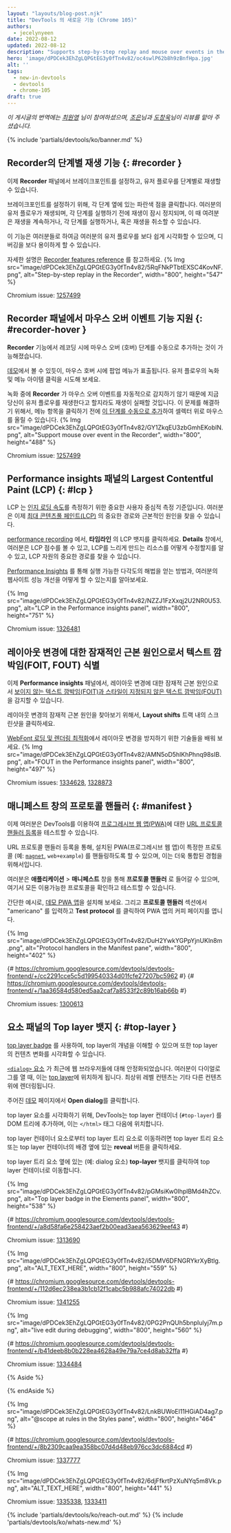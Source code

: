 ```yaml
---
layout: "layouts/blog-post.njk"
title: "DevTools 의 새로운 기능 (Chrome 105)"
authors:
  - jecelynyeen
date: 2022-08-12
updated: 2022-08-12
description: "Supports step-by-step replay and mouse over events in the Recorder, LCP in the Performance insights panel and more."
hero: 'image/dPDCek3EhZgLQPGtEG3y0fTn4v82/oc4swlP62b8h9zBnfHpa.jpg'
alt: ''
tags:
  - new-in-devtools
  - devtools
  - chrome-105
draft: true
---
```


*이 게시글의 번역에는 [최원영](https://www.linkedin.com/in/toruchoi) 님이 참여하셨으며, [조은](https://developers.google.com/community/experts/directory/profile/profile-eun-cho)님과 [도창욱](https://developers.google.com/community/experts/directory/profile/profile-changwook-doh)님이 리뷰를 맡아 주셨습니다.*

{% include 'partials/devtools/ko/banner.md' %}

<!-- start: translation instructions -->
<!-- + 1. Remove the "draft: true" tag above when submitting PR -->
<!-- + 2. Provide translations under each of the English commented original content -->
<!-- + 3. Translate the "description" tag above -->
<!-- + 4. Translate all the <img> alt text -->
<!-- + 5. Update the whats-new.md file -->


<!-- ## Step-by-step replay in the Recorder {: #recorder } -->
## Recorder의 단계별 재생 기능 {: #recorder }
<!-- You can now set a breakpoint and replay a user flow step by step in the **Recorder** panel. -->
이제 **Recorder** 패널에서 브레이크포인트를 설정하고, 유저 플로우를 단계별로 재생할 수 있습니다.
<!-- To set a breakpoint, click on the blue dot next to a step. Replay your user flow, the replay will pause before executing the step. From here, you can continue the replay, execute a step, or cancel the replay. -->
브레이크포인트를 설정하기 위해, 각 단계 옆에 있는 파란색 점을 클릭합니다. 여러분의 유저 플로우가 재생되며, 각 단계를 실행하기 전에 재생이 잠시 정지되며, 이 때 여려분은 재생을 계속하거나, 각 단계를 실행하거나, 혹은 재생을 취소할 수 있습니다.
<!-- With this feature, you can fully visualize and debug your user flow with ease. -->
이 기능은 여러분들로 하여금 여러분의 유저 플로우를 보다 쉽게 시각화할 수 있으며, 디버깅을 보다 용이하게 할 수 있습니다.
<!-- See [Recorder features reference](/docs/devtools/recorder/reference/) for more information. -->
자세한 설명은 [Recorder features reference](/docs/devtools/recorder/reference/) 를 참고하세요.
{% Img src="image/dPDCek3EhZgLQPGtEG3y0fTn4v82/5RqFNkPTbtEXSC4KovNF.png", alt="Step-by-step replay in the Recorder", width="800", height="547" %}

Chromium issue: [1257499](https://crbug.com/1257499)


<!-- ## Support mouse over event in the Recorder panel {: #recorder-hover } -->
## Recorder 패널에서 마우스 오버 이벤트 기능 지원 {: #recorder-hover }
<!-- The **Recorder** now supports adding a mouse over (hover) step manually in a recording.  -->
**Recorder** 기능에서 레코딩 시에 마우스 오버 (호버) 단계를 수동으로 추가하는 것이 가능해졌습니다. 
<!-- [This demo](https://jec.fyi/demo/menu-hover) shows a pop up menu on hover. Try to record a user flow and click a menu item. -->
[데모](https://jec.fyi/demo/menu-hover)에서 볼 수 있듯이, 마우스 호버 시에 팝업 메뉴가 표출됩니다. 유저 플로우의 녹화 및 메뉴 아이템 클릭을 시도해 보세요.
<!-- If you replay the user flow now, it will fail because the **Recorder** doesn’t capture mouse over events automatically during recording. To resolve this, [add a step manually](/docs/devtools/recorder/reference/#add-and-remove-steps) to hover over the selector before clicking the menu item.  -->
녹화 중에 **Recorder** 가 마우스 오버 이벤트를 자동적으로 감지하기 않기 때문에 지금 당신이 유저 플로우를 재생한다고 할지라도 재생이 실패할 것입니다. 이 문제를 해결하기 위해서, 메뉴 항목을 클릭하기 전에 [이 단계를 수동으로 추가](/docs/devtools/recorder/reference/#add-and-remove-steps)하여 셀렉터 위로 마우스를 올릴 수 있습니다.
{% Img src="image/dPDCek3EhZgLQPGtEG3y0fTn4v82/GY1ZkqEU3zbGmhEKoblN.png", alt="Support mouse over event in the Recorder", width="800", height="488" %}

Chromium issue: [1257499](https://crbug.com/1257499)


<!-- ## Largest Contentful Paint (LCP) in the Performance insights panel {: #lcp } -->
## Performance insights 패널의 Largest Contentful Paint (LCP) {: #lcp }
<!-- LCP is an important, user-centric metric for measuring [perceived load speed](https://web.dev/user-centric-performance-metrics/#types-of-metrics). You can now find out the critical paths and root causes of a [Largest Contentful Paint (LCP)](https://web.dev/lcp/). -->
LCP 는 [인지 로딩 속도](https://web.dev/user-centric-performance-metrics/#types-of-metrics)를 측정하기 위한 중요한 사용자 중심적 측정 기준입니다.
여러분은 이제 [최대 콘텐츠풀 페인트(LCP)](https://web.dev/lcp/) 의 중요한 경로와 근본적인 원인을 찾을 수 있습니다.
<!-- In a [performance recording](/docs/devtools/performance-insights/#record), click on the LCP badge in the **Timeline**. In the **Details** pane, you can view the LCP score, learn how to fix resources that slow down the LCP and see the critical path for the LCP resource. -->
[performance recording](/docs/devtools/performance-insights/#record) 에서, **타임라인** 의 LCP 뱃지를 클릭하세요. **Details** 창에서, 여러분은 LCP 점수를 볼 수 있고, LCP를 느리게 만드는 리소스를 어떻게 수정할지를 알 수 있고, LCP 자원의 중요한 경로를 찾을 수 있습니다.
<!-- See [Performance Insights](/docs/devtools/performance-insights/) to learn how to get actionable insights and improve your website’s performance with the panel. -->
[Performance Insights](/docs/devtools/performance-insights/) 를 통해 실행 가능한 다각도의 해법을 얻는 방법과, 여러분의 웹사이트 성능 개선을 어떻게 할 수 있는지를 알아보세요.

{% Img src="image/dPDCek3EhZgLQPGtEG3y0fTn4v82/NZZJ1FzXxqj2U2NR0U53.png", alt="LCP in the Performance insights panel", width="800", height="751" %}

Chromium issue: [1326481](https://crbug.com/1326481)


<!-- ## Identify flashes of text (FOIT, FOUT) as potential root causes for layout shifts {: #foit-fout } -->
## 레이아웃 변경에 대한 잠재적인 근본 원인으로서 텍스트 깜박임(FOIT, FOUT) 식별
<!-- The **Performance insights** panel now detects [flash of invisible text (FOIT) and flash of unstyled text (FOUT)](https://web.dev/preload-optional-fonts/#font-rendering) as potential root causes for layout shifts. -->
이제 **Performance insights** 패널에서, 레이아웃 변경에 대한 잠재적 근본 원인으로서 [보이지 않는 텍스트 깜박임(FOIT)과 스타일이 지정되지 않은 텍스트 깜박임(FOUT)](https://web.dev/preload-optional-fonts/#font-rendering)을 감지할 수 있습니다.
<!-- To view the potential root causes of a layout shift, click on a screenshot in the **Layout shifts** track. -->
레이아웃 변경의 잠재적 근본 원인을 찾아보기 위해서, **Layout shifts** 트랙 내의 스크린샷을 클릭하세요.
<!-- See [Optimize WebFont loading and rendering](https://web.dev/optimize-webfont-loading/) to learn the technique to prevent layout shifts.  -->
[WebFont 로딩 및 렌더링 최적화](https://web.dev/optimize-webfont-loading/)에서 레이아웃 변경을 방지하기 위한 기술들을 배워 보세요.
{% Img src="image/dPDCek3EhZgLQPGtEG3y0fTn4v82/AMN5oD5hlKhPhnq98sIB.png", alt="FOUT in the Performance insights panel", width="800", height="497" %}

Chromium issues: [1334628](https://crbug.com/1334628), [1328873](https://crbug.com/1328873)


<!-- ## Protocol handlers in the Manifest pane {: #manifest } -->
## 매니페스트 창의 프로토콜 핸들러 {: #manifest }
<!-- You can now use DevTools to test the [URL protocol handler registration](https://web.dev/url-protocol-handler/) for [Progressive Web Apps (PWA)](https://web.dev/learn/pwa/). -->
이제 여러분은 DevTools를 이용하여 [프로그레시브 웹 앱(PWA)](https://web.dev/learn/pwa/)에 대한 [URL 프로토콜 핸들러 등록](https://web.dev/url-protocol-handler/)을 테스트할 수 있습니다.

<!-- The URL protocol handler registration lets installed PWAs handle links that use a specific protocol (e.g. [`magnet`](https://wikipedia.org/wiki/Magnet_URI_scheme), `web+example`) for a more integrated experience. -->
URL 프로토콜 핸들러 등록을 통해, 설치된 PWA(프로그레시브 웹 앱)이 특정한 프로토콜 (예: [`magnet`](https://wikipedia.org/wiki/Magnet_URI_scheme), `web+example`) 를 핸들링하도록 할 수 있으며, 이는 더욱 통합된 경험을 위해서입니다.

<!-- Navigate to the **Protocol Handlers** section via the **Application** > **Manifest** pane. You can view and test all the available protocols here. -->
여러분은 **애플리케이션** > **매니페스트** 창을 통해 **프로토콜 핸들러** 로 들어갈 수 있으며, 여기서 모든 이용가능한 프로토콜을 확인하고 테스트할 수 있습니다.

<!-- For example, install [this demo PWA](https://protocol-handler.glitch.me/). In the **Protocol Handlers** section, type “americano” and click **Test protocol** to open the coffee page in the PWA.  -->
간단한 예시로, [데모 PWA 앱](https://protocol-handler.glitch.me/)을 설치해 보세요. 그리고 **프로토콜 핸들러** 섹션에서 "americano" 를 입력하고 **Test protocol** 를 클릭하여 PWA 앱의 커피 페이지를 엽니다.

{% Img src="image/dPDCek3EhZgLQPGtEG3y0fTn4v82/DuH2YwkYGPpYjnUKln8m.png", alt="Protocol handlers in the Manifest pane", width="800", height="402" %}

{# https://chromium.googlesource.com/devtools/devtools-frontend/+/cc2291cce5c5d199540334d01fcfe27207bc5962 #}
{# https://chromium.googlesource.com/devtools/devtools-frontend/+/1aa36584d580ed5aa2caf7a8533f2c89b16ab66b #}

Chromium issues: [1300613](https://crbug.com/1300613)


<!-- ## Top layer badge in the Elements panel {: #top-layer } -->
## 요소 패널의 Top layer 뱃지 {: #top-layer }
<!-- Use the [top layer badge](/blog/top-layer-devtools/#top-layer-support-design-in-devtools) to understand the concept of the top layer and visualize how the top layer content changes.  -->
[top layer badge](/blog/top-layer-devtools/#top-layer-support-design-in-devtools) 를 사용하여, top layer의 개념을 이해할 수 있으며 또한 top layer 의 컨텐츠 변화를 시각화할 수 있습니다.

<!-- The [`<dialog>` element](https://web.dev/building-a-dialog-component/) has recently become stable across browsers. When you open a dialog, it is put into a [top layer](/blog/top-layer-devtools/). Top level content renders on top of all the other content.  -->
[`<dialog>` 요소](https://web.dev/building-a-dialog-component/) 가 최근에 웹 브라우저들에 대해 안정화되었습니다. 여러분이 다이얼로그를 열 때, 이는 [top layer](/blog/top-layer-devtools/)에 위치하게 됩니다. 최상위 레벨 컨텐츠는 기타 다른 컨텐츠 위에 렌더링됩니다.

<!-- In this [demo](https://jec.fyi/demo/dialog), click **Open dialog**.  -->
주어진 [데모](https://jec.fyi/demo/dialog) 페이지에서 **Open dialog**를 클릭합니다.

<!-- To help visualize the top layer elements, DevTools adds a top layer container (`#top-layer`) to the DOM tree. It resides after the closing `</html>` tag.   -->
top layer 요소를 시각화하기 위해, DevTools는 top layer 컨테이너 (`#top-layer`) 를 DOM 트리에 추가하며, 이는 `</html>` 태그 다음에 위치합니다.

<!-- To jump from the top layer container element to the top layer tree element, click the **reveal** button next to the element or its backdrop in the top layer container. -->
top layer 컨테이너 요소로부터 top layer 트리 요소로 이동하려면 top layer 트리 요소 또는 top layer 컨테이너의 배경 옆에 있는 **reveal** 버튼을 클릭하세요.

<!-- Next to the top layer tree element (for example, the dialog element), click the **top-layer** badge to jump to the top layer container. -->
top layer 트리 요소 옆에 있는 (예: dialog 요소) **top-layer** 뱃지를 클릭하여 top layer 컨테이너로 이동합니다.

{% Img src="image/dPDCek3EhZgLQPGtEG3y0fTn4v82/pGMsiKw0IhplBMd4hZCv.png", alt="Top layer badge in the Elements panel", width="800", height="538" %}

{# https://chromium.googlesource.com/devtools/devtools-frontend/+/a8d58fa6e258423aef2b00ead3aea563629eef43 #}

Chromium issue: [1313690](https://crbug.com/1313690)


<!-- ## Attach Wasm debugging information at runtime {: #wasm } -->

<!-- You can now attach DWARF debugging information for wasm during runtime. Previously, the **Sources** panel only supported attaching sourcemaps to JavaScript and Wasm files. -->

<!-- Open a Wasm file in the **Sources** panel. Right-click in the editor and select **Add DWARF debugging info…**  to attach debugging information on demand.  -->

{% Img src="image/dPDCek3EhZgLQPGtEG3y0fTn4v82/i5DMV6DFNGRYkrXyBtlg.png", alt="ALT_TEXT_HERE", width="800", height="559" %}

{# https://chromium.googlesource.com/devtools/devtools-frontend/+/112d6ec238ea3b1cb12f1cabc5b988afc74022db  #}

Chromium issue: [1341255](https://crbug.com/1341255)


<!-- ## Support live edit during debugging {: #live-edit } -->

<!-- You can now edit the top-most function on the stack without restarting the debugger. -->

<!-- In Chrome 104, DevTools brings back the [restart frame](/blog/new-in-devtools-104/) feature. However, you weren't able to edit the function you are currently paused in. It is common for developers to break in a function and then edit that function while paused.  -->

<!-- With this update, the debugger automatically restarts the function with the following restrictions: -->

<!-- - Only the top-most function can be edited while paused -->
<!-- - No recursive call on the same function further down the stack -->

{% Img src="image/dPDCek3EhZgLQPGtEG3y0fTn4v82/0PG2PnQUh5bnpIulyj7m.png", alt="live edit during debugging", width="800", height="560" %}

{# https://chromium.googlesource.com/devtools/devtools-frontend/+/b41deeb8b0b228ea4628a49e79a7ce4d8ab32ffa #}

Chromium issue: [1334484](https://crbug.com/1334484)


<!-- ## View and edit @scope at rules in the Styles pane {: #scope } -->

<!-- You can now view and edit the [CSS `@scope` at-rules](https://drafts.csswg.org/css-cascade-6/#scope-atrule) in the **Styles** pane.  -->

<!-- The `@scope` at rules is part of the [CSS Cascading and Inheritance Level 6 specification](https://drafts.csswg.org/css-cascade-6/). These rules allow developers to scope style rules in CSS. -->

<!-- Open [this demo page](https://codepen.io/miriamsuzanne/details/ZErXZVY) and inspect the hyperlink within the `<div class=”dark-theme”>` element. In the **Styles** pane, view the `@scope` at-rules. Click the rule declaration to edit it. -->

{% Aside %}
<!-- The CSS `@scope` is currently under development. To test this feature, enable the **Experimental Web Platform features** flag via `chrome://flags/#enable-experimental-web-platform-features`. -->
{% endAside %}

{% Img src="image/dPDCek3EhZgLQPGtEG3y0fTn4v82/LnkBUWoEl11HGiAD4ag7.png", alt="@scope at rules in the Styles pane", width="800", height="464" %}

{# https://chromium.googlesource.com/devtools/devtools-frontend/+/8b2309caa9ea358bc07d4d48eb976cc3dc6884cd #}

Chromium issue: [1337777](https://crbug.com/1337777)


<!-- ## Sourcemap improvements {: #sourcemaps } -->

<!-- Here are a few fixes on sourcemaps to improve the overall debugging experience: -->

<!-- - DevTools now properly resolves sourcemap identifiers with punctuation. Some modern minifiers (for example, [esbuild](https://esbuild.github.io/)) produce sourcemaps that merge identifiers with subsequent punctuation (comma, parentheses, semicolon).  -->
<!-- - DevTools now resolves sourcemap names for constructors with a `super` call. -->
  {% Img src="image/dPDCek3EhZgLQPGtEG3y0fTn4v82/6djFfkrtPzXuNYq5m8Vk.png", alt="ALT_TEXT_HERE", width="800", height="441" %}
<!-- - Fixed source map URL indexing for duplicate canonical URLs. Previously, breakpoints were not activated in some files because of duplicate canonical URLs. -->


Chromium issue: [1335338](https://crbug.com/1335338), [1333411](https://crbug.com/1333411)


<!-- ## Miscellaneous highlights {: #misc } -->
 
<!-- These are some noteworthy fixes in this release: -->

<!-- - Properly remove a local storage key value pair from the table in the **Application** > **Local Storage** pane when it is deleted. ([1339280](https://crbug.com/1339280)) -->
<!-- - The color previews are now correctly displayed when viewing CSS files in the **Sources** panel. Previously, their positions were misplaced. ([1340062](https://crbug.com/1340062)) -->
<!-- - Consistently display the CSS flex and grid items in the **Layout** pane, as well as display them as badges in the **Elements** panel. Previously, the flex and grid items were randomly missing in both places. ([1340441](https://crbug.com/1340441), [1273992](https://crbug.com/1273992)) -->
<!-- - A new **Creator Ad Script** link is available for [ad frames](https://chromium.googlesource.com/chromium/src/+/master/docs/ad_tagging.md#adtracker) if DevTools found the script that caused the frame to be labeled as an ad. You can open a frame via **Application** > **Frames**. ([1217041](https://crbug.com/1217041)) -->

{% include 'partials/devtools/ko/reach-out.md' %}
{% include 'partials/devtools/ko/whats-new.md' %}
